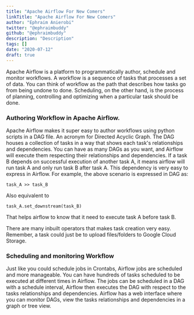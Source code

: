 ```yaml
---
title: "Apache Airflow For New Comers"
linkTitle: "Apache Airflow For New Comers"
author: "Ephraim Anierobi"
twitter: "@ephraimbuddy"
github: "@ephraimbuddy"
description: "Description"
tags: []
date: "2020-07-12"
draft: true
---
```


Apache Airflow is a platform to programmatically author, schedule and monitor workflows.
A workflow is a sequence of tasks that processes a set of data. You can think of workflow
as the path that describes how tasks go from being undone to done.
Scheduling, on the other hand, is the process of planning, controlling and optimizing when
a particular task should be done.

### Authoring Workflow in Apache Airflow.
Apache Airflow makes it super easy to author workflows using python scripts in a DAG file. An
acronym for Directed Acyclic Graph. The DAG houses a collection of tasks in a way that
shows each task's relationships and dependencies. You can have as many DAGs as you want, and
Airflow will execute them respecting their relationships and dependencies.
If a task B depends on successful execution of another task A, it means airflow will run task
A and only run task B after task A. This dependency is very easy to express in Airflow.
For example, the above scenario is expressed in DAG as:

```task_A >> task_B```

Also equivalent to

```task_A.set_downstream(task_B)```

That helps airflow to know that it need to execute task A before task B.

There are many inbuilt operators that makes task creation very easy. Remember, a task could just
be to upload files/folders to Google Cloud Storage.

### Scheduling and monitoring Workflow
Just like you could schedule jobs in Crontabs, Airflow jobs are scheduled and more manageable.
You can have hundreds of tasks scheduled to be executed at different times in Airflow. The jobs
can be scheduled in a DAG with a schedule interval, Airflow then executes the DAG with respect to
the tasks relationships and dependencies.
Airflow has a web interface where you can monitor DAGs, view the tasks relationships and
dependencies in a graph or tree view.






